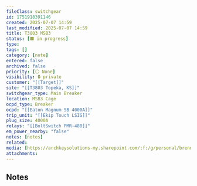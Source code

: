 ```yaml
---
fileClass: switchgear
id: 1751918391146
created: 2025-07-07 14:59
last_modified: 2025-07-07 14:59
title: T3803 MSB3
status: [🟧 in progress]
type: 
tags: []
category: [note]
entered: false
archived: false
priority: [⚪ None]
visibility: 🔒 private
customer: "[[Target]]"
site: "[[T3803 Topeka, KS]]"
switchgear_type: Main Breaker
location: MSB3 Cage
ocpd_type: Breaker
ocpd: "[[Eaton Magnum SB 4000A]]"
trip_unit: "[[Ekip Touch LSIG]]"
plug_size: 4000A
relays: "[[BoltSwitch PMR-480]]"
em_power_nearby: "false"
notes: [notes]
related: 
media: [https://archkeysolutions-my.sharepoint.com/:f:/g/personal/brennan_salibrici_prokey_com/EqK6Gi4xMGNJkP28i-Vxf7sB3x-NZ0OCNV71DU1_MgQkig?e=K0z7zF]
attachments:
---
```


## Notes